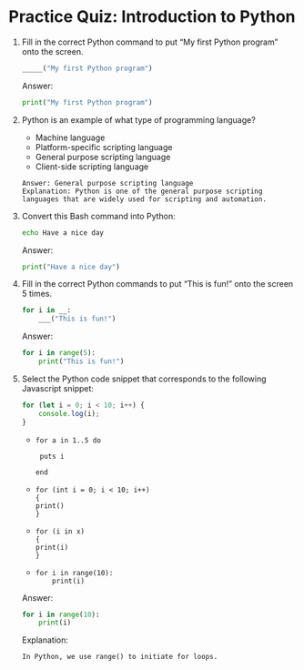 # Practice Quiz: Introduction to Python

1. Fill in the correct Python command to put “My first Python program” onto the screen.
    ```python
    _____("My first Python program")
    ```
    Answer:
    ```python
    print("My first Python program")
    ```

2. Python is an example of what type of programming language?
    - Machine language 
    - Platform-specific scripting language
    - General purpose scripting language 
    - Client-side scripting language
    ```
    Answer: General purpose scripting language
    Explanation: Python is one of the general purpose scripting languages that are widely used for scripting and automation.
    ```

3. Convert this Bash command into Python:
    ```bash
    echo Have a nice day
    ```
    Answer:
    ```python
    print("Have a nice day")
    ```

4. Fill in the correct Python commands to put “This is fun!” onto the screen 5 times. 
    ```python
    for i in __:
        ___("This is fun!")
    ```
    Answer:
    ```python
    for i in range(5):
        print("This is fun!")
    ```

5. Select the Python code snippet that corresponds to the following Javascript snippet:
    ```javascript
    for (let i = 0; i < 10; i++) {
        console.log(i);
    }
    ```
    -   ```
        for a in 1..5 do
      
         puts i 

        end
        ```
    -   ```
        for (int i = 0; i < 10; i++)
        {
        print()
        }
        ```
    -   ```
        for (i in x) 
        {
        print(i)
        }
        ```
    -   ```
        for i in range(10):
            print(i)
        ```
    Answer:
    ```python
    for i in range(10):
        print(i)
    ```
    Explanation: 
    ```
    In Python, we use range() to initiate for loops.
    ```